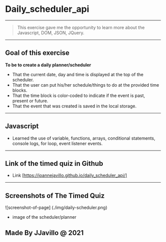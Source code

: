# Daily_scheduler_api

---
> This exercise gave me the opportunity to learn more about the Javascript, DOM, JSON, JQuery.

---
## Goal of this exercise
**To be to create a daily planner/scheduler**
- That the current date,  day and time is displayed at the top of the scheduler.
- That the user can put his/her schedule/things to do at the provided time blocks.
- That the time block is color-coded to indicate if the event is past, present or future.
- That the event that was created  is saved in the local storage.

---
## Javascript
- Learned the use of variable, functions, arrays, conditional statements, console logs, for loop, event listener events.

----
## Link of the timed quiz in Github

- Link [https://joannejavillo.github.io/daily_scheduler_api/]
---
## Screenshots of The Timed Quiz

![screenshot-of-page] (./img/daily-scheduler.png)
- image of the scheduler/planner

## Made By JJavillo @ 2021